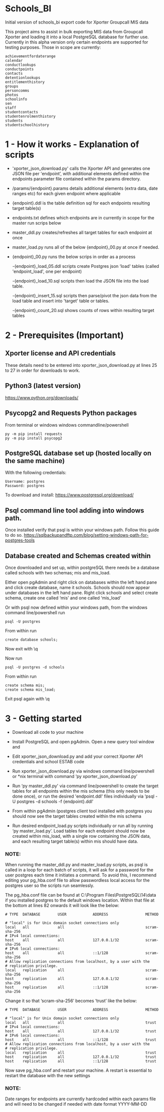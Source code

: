 # Schools_BI
Initial version of schools_bi export code for Xporter Groupcall MIS data


This project aims to assist in bulk exporting MIS data from Groupcall Xporter and loading it into a local PostgreSQL database for further use. Currently in this alpha version only certain endpoints are supported for testing purposes. Those in scope are currently:

```
achievementfordaterange
calendar
conductlookups
conductpoints
contacts
detentionlookups
entitlementhistory
groups
personcomms
photos
schoolinfo
sen
staff
studentcontacts
studentenrolmenthistory
students
studentschoolhistory
```


# 1 - How it works - Explanation of scripts

- 'xporter_json_download.py' calls the Xporter API and generates one JSON file per 'endpoint’, with additional elements defined within the endpoints parameter file contained within the params directory. 

- /params/{endpoint}.params details additional elements (extra data, date ranges etc) for each given endpoint where applicable

- {endpoint}.ddl is the table definition sql for each endpoints resulting target table(s)

- endpoints.txt defines which endpoints are in currently in scope for the master run scrips below

- master_ddl.py creates/refreshes all target tables for each endpoint at once

- master_load.py runs all of the below {endpoint}_00.py at once if needed.

- {endpoint}_00.py runs the below scrips in order as a process

	-{endpoint}_load_05.ddl scripts create Postgres json ‘load' tables (called 'endpoint_load', one per endpoint)

	-{endpoint}_load_10.sql scripts then load the JSON file into the load table. 

	-{endpoint}_insert_15.sql scripts then parse/pivot the json data from the load table and insert into 'target' table or tables. 

	-{endpoint}_count_20.sql shows counts of rows within resulting target tables 


# 2 - Prerequisites **(Important)**

## Xporter license and API credentials

These details need to be entered into xporter_json_download.py at lines 25 to 27 in order for downloads to work. 

## Python3 (latest version)

https://www.python.org/downloads/ 

## Psycopg2 and Requests Python packages

From terminal or windows windows commandline/powershell
```
py -m pip install requests
py -m pip install psycopg2
```

## PostgreSQL database set up (hosted locally on the same machine) 

With the following credentials:
```
Username: postgres
Password: postgres
```
To download and install: https://www.postgresql.org/download/ 

## Psql command line tool adding into windows path. 

Once installed verify that psql is within your windows path. Follow this guide to do so. https://sqlbackupandftp.com/blog/setting-windows-path-for-postgres-tools 

## Database created and Schemas created within

Once downloaded and set up, within postgreSQL there needs be a database called schools with two schemas; mis and mis_load.

Either open pgAdmin and right click on databases within the left hand pane and click create database, name it schools. Schools should now appear under databases in the left hand pane. Right click schools and select create schema, create one called ‘mis’ and one called ‘mis_load’

Or with psql now defined within your windows path, from the windows command line/powershell run

```
psql -U postgres
```
From within run 
```
create database schools;
```
Now exit with \q

Now run
```
psql -U postgres -d schools
```
From within run
```
create schema mis;
create schema mis_load;
```
Exit psql again with \q

# 3 - Getting started

- Download all code to your machine 

- Install PostgreSQL and open pgAdmin. Open a new query tool window and 

- Edit xporter_json_download.py and add your correct Xporter API credentials and school ESTAB code

- Run xporter_json_download.py via windows command line/powershell or *nix terminal with command ‘py xporter_json_download.py’

- Run ‘py master_ddl.py' via command line/powershell to create the target tables for all endpoints within the mis schema (this only needs to be done once), or run the desired 'endpoint.ddl' files individually via ‘psql -U postgres -d schools -f {endpoint}.ddl’

- From within pgAdmin (postgres client tool installed with postgres you should now see the target tables created within the mis schema 

- Run desired endpoint_load.py scripts individually or run all by running ‘py master_load.py’. Load tables for each endpoint should now be created within mis_load, with a single row containing the JSON data, and each resulting target table(s) within mis should have data. 


### NOTE: 
When running the master_ddl.py and master_load.py scripts, as psql is called in a loop for each batch of scripts, it will ask for a password for the user postgres each time it initiates a command. To avoid this, I recommend editing your pg_hba.conf file to allow passwordless local access for the postgres user so the scripts run seamlessly.

The pg_hba.conf file can be found at C:\Program Files\PostgreSQL\14\data if you installed postgres to the default windows location. Within that file at the bottom at lines 82 onwards it will look like the below:

```
# TYPE  DATABASE        USER            ADDRESS                 METHOD

# "local" is for Unix domain socket connections only
local   all             all                                     scram-sha-256
# IPv4 local connections:
host    all             all             127.0.0.1/32            scram-sha-256
# IPv6 local connections:
host    all             all             ::1/128                 scram-sha-256
# Allow replication connections from localhost, by a user with the
# replication privilege.
local   replication     all                                     scram-sha-256
host    replication     all             127.0.0.1/32            scram-sha-256
host    replication     all             ::1/128                 scram-sha-256
```
Change it so that ‘scram-sha-256’ becomes ‘trust’ like the below:
```
# TYPE  DATABASE        USER            ADDRESS                 METHOD

# "local" is for Unix domain socket connections only
local   all             all                                     trust
# IPv4 local connections:
host    all             all             127.0.0.1/32            trust
# IPv6 local connections:
host    all             all             ::1/128                 trust
# Allow replication connections from localhost, by a user with the
# replication privilege.
local   replication     all                                     trust
host    replication     all             127.0.0.1/32            trust
host    replication     all             ::1/128                 trust
```
Now save pg_hba.conf and restart your machine. A restart is essential to restart the database with the new settings

### NOTE:

Date ranges for endpoints are currently hardcoded within each params file and will need to be changed if needed with date format YYYY-MM-DD
